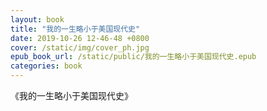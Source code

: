```yaml
---
layout: book
title: "我的一生略小于美国现代史"
date: 2019-10-26 12-46-48 +0800
cover: /static/img/cover_ph.jpg
epub_book_url: /static/public/我的一生略小于美国现代史.epub
categories: book
---
```


《我的一生略小于美国现代史》